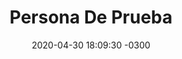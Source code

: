 ---
layout: trabajo

## El título será el nombre de la persona
title: "Persona De Prueba"
date: 2020-04-30 18:09:30 -0300

departamento: "Montevideo"
barrio: "Punta de Rieles"
categoria: "Animales"
descripcion: "Inseminación artificial"
telefono_contacto: "999111222"
aclaraciones: "Se hacen castraciones"

facebook: ""
twitter: ""
instagram: ""

---